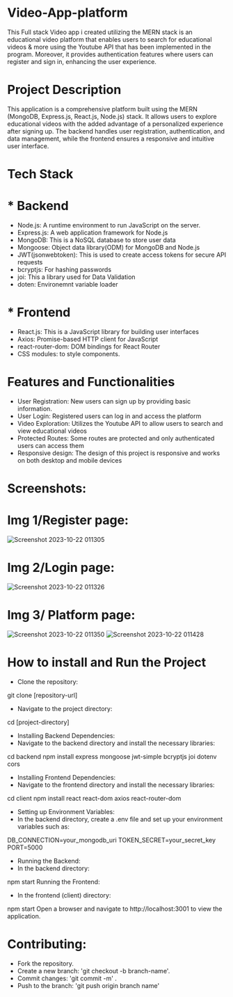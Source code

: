 # Video-App-platform
This Full stack Video app i created utilizing the MERN stack is an educational video platform that enables users to search for educational videos & more using the Youtube API that has been implemented in the program. Moreover, it provides authentication features where users can register and sign in, enhancing the user experience.

# Project Description
This application is a comprehensive platform built using the MERN (MongoDB, Express.js, React.js, Node.js) stack. It allows users to explore educational videos with the added advantage of a personalized experience after signing up. The backend handles user registration, authentication, and data management, while the frontend ensures a responsive and intuitive user interface.

# Tech Stack
# * Backend
* Node.js: A runtime environment to run JavaScript on the server.
* Express.js: A web application framework for Node.js
* MongoDB: This is a NoSQL database to store user data
* Mongoose: Object data library(ODM) for MongoDB and Node.js
* JWT(jsonwebtoken): This is used to create access tokens for secure API requests
* bcryptjs: For hashing passwords
* joi: This a library used for Data Validation
* doten: Environemnt variable loader

# * Frontend
* React.js: This is a JavaScript library for building user interfaces
* Axios: Promise-based HTTP client for JavaScript
* react-router-dom: DOM bindings for React Router
* CSS modules: to style components.

# Features and Functionalities
* User Registration: New users can sign up by providing basic information.
* User Login: Registered users can log in and access the platform
* Video Exploration: Utilizes the Youtube API to allow users to search and view educational videos
* Protected Routes: Some routes are protected and only authenticated users can access them
* Responsive design: The design of this project is responsive and works on both desktop and mobile devices

# Screenshots:
# Img 1/Register page:
![Screenshot 2023-10-22 011305](https://github.com/Ade-212/Video-App-platform/assets/143139190/d793fec8-07ea-4c2b-a54a-3dd6848b84ad)

# Img 2/Login page:
![Screenshot 2023-10-22 011326](https://github.com/Ade-212/Video-App-platform/assets/143139190/d54c090a-9073-4459-8f02-33950cd499c9)

# Img 3/ Platform page:
![Screenshot 2023-10-22 011350](https://github.com/Ade-212/Video-App-platform/assets/143139190/839c2e72-d216-4e7b-8fb2-8e85e64469d5)
![Screenshot 2023-10-22 011428](https://github.com/Ade-212/Video-App-platform/assets/143139190/80944cd5-4417-4d63-9e97-6a46490e295b)


# How to install and Run the Project
* Clone the repository:

git clone [repository-url]

* Navigate to the project directory:

cd [project-directory]

* Installing Backend Dependencies:
* Navigate to the backend directory and install the necessary libraries:

cd backend
npm install express mongoose jwt-simple bcryptjs joi dotenv cors

* Installing Frontend Dependencies:
* Navigate to the frontend directory and install the necessary libraries:

cd client
npm install react react-dom axios react-router-dom

* Setting up Environment Variables:
* In the backend directory, create a .env file and set up your environment variables such as:

DB_CONNECTION=your_mongodb_uri
TOKEN_SECRET=your_secret_key
PORT=5000

* Running the Backend:
* In the backend directory:

npm start
Running the Frontend:

* In the frontend (client) directory:

npm start
Open a browser and navigate to http://localhost:3001 to view the application.

# Contributing:
* Fork the repository.
* Create a new branch: 'git checkout -b branch-name'.
* Commit changes: 'git commit -m' .
* Push to the branch: 'git push origin branch name'

